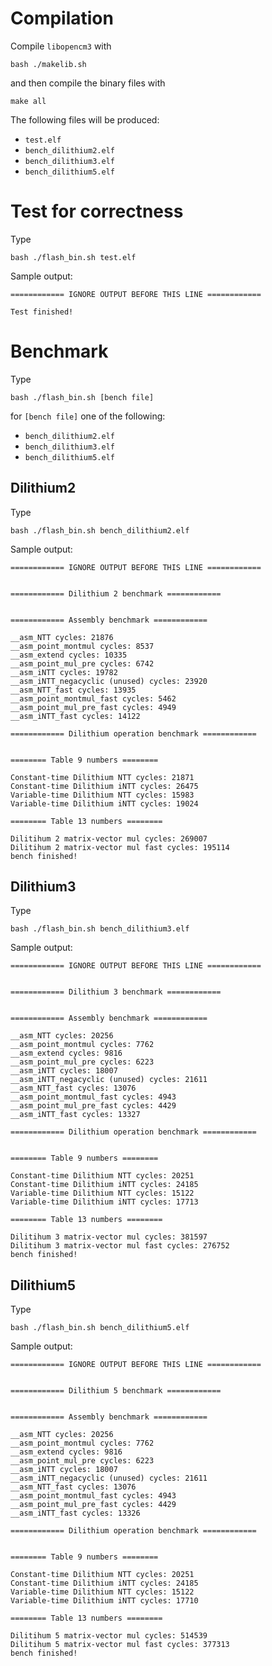 
# Compilation

Compile `libopencm3` with
```
bash ./makelib.sh
```
and then compile the binary files with
```
make all
```
The following files will be produced:
- `test.elf`
- `bench_dilithium2.elf`
- `bench_dilithium3.elf`
- `bench_dilithium5.elf`

# Test for correctness

Type
```
bash ./flash_bin.sh test.elf
```

Sample output:
```
============ IGNORE OUTPUT BEFORE THIS LINE ============

Test finished!
```

# Benchmark

Type
```
bash ./flash_bin.sh [bench file]
```
for `[bench file]` one of the following:
- `bench_dilithium2.elf`
- `bench_dilithium3.elf`
- `bench_dilithium5.elf`

## Dilithium2

Type
```
bash ./flash_bin.sh bench_dilithium2.elf
```

Sample output:
```
============ IGNORE OUTPUT BEFORE THIS LINE ============


============ Dilithium 2 benchmark ============


============ Assembly benchmark ============

__asm_NTT cycles: 21876
__asm_point_montmul cycles: 8537
__asm_extend cycles: 10335
__asm_point_mul_pre cycles: 6742
__asm_iNTT cycles: 19782
__asm_iNTT_negacyclic (unused) cycles: 23920
__asm_NTT_fast cycles: 13935
__asm_point_montmul_fast cycles: 5462
__asm_point_mul_pre_fast cycles: 4949
__asm_iNTT_fast cycles: 14122

============ Dilithium operation benchmark ============


======== Table 9 numbers ========

Constant-time Dilithium NTT cycles: 21871
Constant-time Dilithium iNTT cycles: 26475
Variable-time Dilithium NTT cycles: 15983
Variable-time Dilithium iNTT cycles: 19024

======== Table 13 numbers ========

Dilitihum 2 matrix-vector mul cycles: 269007
Dilitihum 2 matrix-vector mul fast cycles: 195114
bench finished!
```

## Dilithium3

Type
```
bash ./flash_bin.sh bench_dilithium3.elf
```

Sample output:
```
============ IGNORE OUTPUT BEFORE THIS LINE ============


============ Dilithium 3 benchmark ============


============ Assembly benchmark ============

__asm_NTT cycles: 20256
__asm_point_montmul cycles: 7762
__asm_extend cycles: 9816
__asm_point_mul_pre cycles: 6223
__asm_iNTT cycles: 18007
__asm_iNTT_negacyclic (unused) cycles: 21611
__asm_NTT_fast cycles: 13076
__asm_point_montmul_fast cycles: 4943
__asm_point_mul_pre_fast cycles: 4429
__asm_iNTT_fast cycles: 13327

============ Dilithium operation benchmark ============


======== Table 9 numbers ========

Constant-time Dilithium NTT cycles: 20251
Constant-time Dilithium iNTT cycles: 24185
Variable-time Dilithium NTT cycles: 15122
Variable-time Dilithium iNTT cycles: 17713

======== Table 13 numbers ========

Dilitihum 3 matrix-vector mul cycles: 381597
Dilitihum 3 matrix-vector mul fast cycles: 276752
bench finished!
```

## Dilithium5

Type
```
bash ./flash_bin.sh bench_dilithium5.elf
```

Sample output:
```
============ IGNORE OUTPUT BEFORE THIS LINE ============


============ Dilithium 5 benchmark ============


============ Assembly benchmark ============

__asm_NTT cycles: 20256
__asm_point_montmul cycles: 7762
__asm_extend cycles: 9816
__asm_point_mul_pre cycles: 6223
__asm_iNTT cycles: 18007
__asm_iNTT_negacyclic (unused) cycles: 21611
__asm_NTT_fast cycles: 13076
__asm_point_montmul_fast cycles: 4943
__asm_point_mul_pre_fast cycles: 4429
__asm_iNTT_fast cycles: 13326

============ Dilithium operation benchmark ============


======== Table 9 numbers ========

Constant-time Dilithium NTT cycles: 20251
Constant-time Dilithium iNTT cycles: 24185
Variable-time Dilithium NTT cycles: 15122
Variable-time Dilithium iNTT cycles: 17710

======== Table 13 numbers ========

Dilitihum 5 matrix-vector mul cycles: 514539
Dilitihum 5 matrix-vector mul fast cycles: 377313
bench finished!
```

